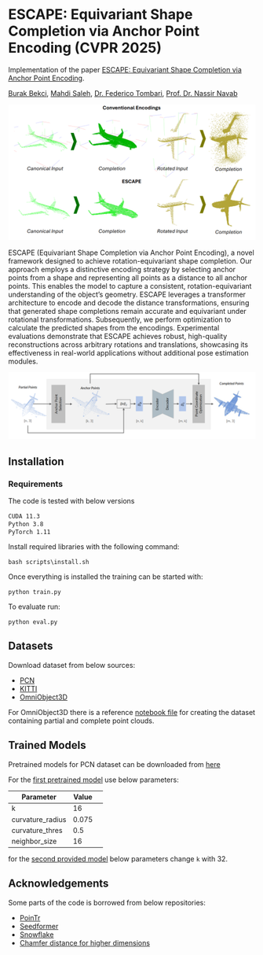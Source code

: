 # ESCAPE: Equivariant Shape Completion via Anchor Point Encoding (CVPR 2025)

Implementation of the paper [ESCAPE: Equivariant Shape Completion via Anchor Point Encoding](https://arxiv.org/abs/2412.00952).


[Burak Bekci](), [Mahdi Saleh](https://scholar.google.com/citations?user=52yLUy0AAAAJ&hl=en), [Dr. Federico Tombari](https://scholar.google.com/citations?user=TFsE4BIAAAAJ&hl=en), [Prof. Dr. Nassir Navab](https://scholar.google.de/citations?user=kzoVUPYAAAAJ&hl=de)

![ESCAPE](figures/teaser.png)



ESCAPE (Equivariant Shape Completion via Anchor Point Encoding), a novel framework designed
to achieve rotation-equivariant shape completion. Our approach employs a distinctive encoding strategy by selecting anchor points from a shape and representing all points as
a distance to all anchor points. This enables the model to capture a consistent, rotation-equivariant understanding of the object’s geometry. ESCAPE leverages a transformer
architecture to encode and decode the distance transformations, ensuring that generated shape completions remain accurate and equivariant under rotational transformations.
Subsequently, we perform optimization to calculate the predicted shapes from the encodings. Experimental evaluations demonstrate that ESCAPE achieves robust, high-quality reconstructions across arbitrary rotations and translations, showcasing its effectiveness in real-world applications without additional pose estimation modules.

![Model architecture](figures/architecture.png)


## Installation

### Requirements

The code is tested with below versions
```
CUDA 11.3
Python 3.8
PyTorch 1.11
```


Install required libraries with the following command:
```
bash scripts\install.sh
```

Once everything is installed the training can be started with:

```
python train.py 
```

To evaluate run:

```
python eval.py 
```

## Datasets

Download dataset from below sources:

* [PCN](https://gateway.infinitescript.com/s/ShapeNetCompletion)
* [KITTI](https://drive.google.com/drive/folders/1N3IhVq5p1qNBUnyZCtPmxSEl98Stx4Jf)
* [OmniObject3D](https://drive.google.com/drive/u/0/folders/1-hlkTqUJR_J2xht1qztmX2xAq_qNw4vn)

For OmniObject3D there is a reference [notebook file](omniobject/OmniObjectRenderBlenderImages.ipynb) for creating the dataset containing partial and complete point clouds.


## Trained Models

Pretrained models for PCN dataset can be downloaded from [here](https://drive.google.com/drive/folders/1d03g7gpfEql3nl_M3AGMgjKzciGoJnHS?usp=sharing)

For the [first pretrained model](https://drive.google.com/file/d/1n_DZwe9MDisOK--qCDwzX9aBUcpY-jGR/view?usp=sharing) use below parameters:

| Parameter        | Value |   |
|------------------|-------|---|
| k                | 16    |   |
| curvature_radius | 0.075 |   |
| curvature_thres  | 0.5   |   |
| neighbor_size    | 16    |   |

for the [second provided model](https://drive.google.com/file/d/1q3Wx661mwKe7l-DuKj8ldKMbNcaZY98v/view?usp=sharing) below parameters change `k` with 32.



## Acknowledgements

Some parts of the code is borrowed from below repositories:

* [PoinTr](https://github.com/yuxumin/PoinTr/tree/master)
* [Seedformer](https://github.com/hrzhou2/seedformer)
* [Snowflake](https://github.com/AllenXiangX/SnowflakeNet)
* [Chamfer distance for higher dimensions](https://github.com/otaheri/chamfer_distance)

